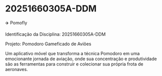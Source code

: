 # 20251660305A-DDM

✈️ Pomofly

Identificação da Disciplina: 20251660305A-DDM

Projeto: Pomodoro Gameficado de Aviões

Um aplicativo móvel que transforma a técnica Pomodoro em uma emocionante jornada de aviação, onde sua concentração e produtividade são as ferramentas para construir e colecionar sua própria frota de aeronaves.
